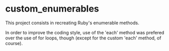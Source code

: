 # custom_enumerables

This project consists in recreating Ruby's enumerable methods.

In order to improve the coding style, use of the 'each' method was prefered over the use of 
for loops, though (except for the custom 'each' method, of course).
